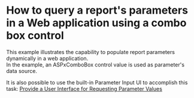 # How to query a report's parameters in a Web application using a combo box control


<p>This example illustrates the capability to populate report parameters dynamically in a web application.<br />
In the example, an ASPxComboBox control value is used as parameter's data source.</p><p>It is also possible to use the built-in Parameter Input UI to accomplish this task: <a href="http://documentation.devexpress.com/#XtraReports/CustomDocument10000"><u>Provide a User Interface for Requesting Parameter Values</u></a></p>

<br/>



